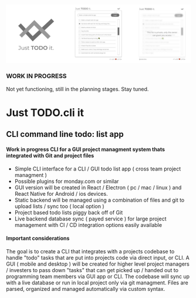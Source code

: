 ![Just TODO it CLI](gitBanner.png)

### WORK IN PROGRESS
Not yet functioning, still in the planning stages. Stay tuned.

# Just TODO.cli it
## CLI command line todo: list app

#### Work in progress CLI for a GUI project managment system thats integrated with Git and project files
- Simple CLI interface for a CLI / GUI todo list app ( cross team project managment )
- Possible plugins for monday.com or similar
- GUI version will be created in React / Electron ( pc / mac / linux ) and React Native for Android / ios devices.
- Static backend will be managed using a combination of files and git to upload lists / sync too ( local option )
- Project based todo lists piggy back off of Git
- Live backend database sync ( payed service ) for large project management with CI / CD integration options easily available

#### Important considerations
The goal is to create a CLI that integrates with a projects codebase to handle "todo" tasks that are put into projects code via direct input, or CLI. A GUI ( mobile and desktop ) will be created for higher level project managers / investers to pass down "tasks" that can get picked up / handed out to programming team members via GUI app or CLI. The codebase will sync up with a live database or run in local project only via git managment. Files are parsed, organized and managed automatically via custom syntax.